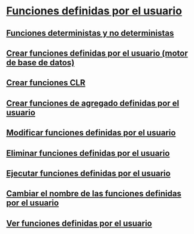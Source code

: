 # [Funciones definidas por el usuario](user-defined-functions.md)
## [Funciones deterministas y no deterministas](deterministic-and-nondeterministic-functions.md)
## [Crear funciones definidas por el usuario (motor de base de datos)](create-user-defined-functions-database-engine.md)
## [Crear funciones CLR](create-clr-functions.md)
## [Crear funciones de agregado definidas por el usuario](create-user-defined-aggregates.md)
## [Modificar funciones definidas por el usuario](modify-user-defined-functions.md)
## [Eliminar funciones definidas por el usuario](delete-user-defined-functions.md)
## [Ejecutar funciones definidas por el usuario](execute-user-defined-functions.md)
## [Cambiar el nombre de las funciones definidas por el usuario](rename-user-defined-functions.md)
## [Ver funciones definidas por el usuario](view-user-defined-functions.md)
